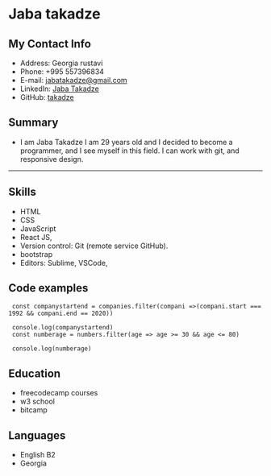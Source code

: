 # Jaba takadze

## My Contact Info

- Address: Georgia rustavi
- Phone: +995 557396834
- E-mail: jabatakadze@gmail.com
- LinkedIn: [Jaba Takadze](https://www.linkedin.com/in/jaba-takadze-0b3098215/)
- GitHub: [takadze](https://github.com/takadze)


## Summary
- I am Jaba Takadze I am 29 years old and I decided to become a programmer, and I see  myself in this field. I can work with git, and responsive design.

---

## Skills
- HTML
- CSS 
- JavaScript
- React JS,
- Version control: Git (remote service GitHub).
- bootstrap
- Editors: Sublime, VSCode, 


## Code examples
```
 const companystartend = companies.filter(compani =>(compani.start === 1992 && compani.end == 2020))

 console.log(companystartend)
 const numberage = numbers.filter(age => age >= 30 && age <= 80)

 console.log(numberage)

 ```

 ## Education

- freecodecamp courses
- w3 school
- bitcamp 

## Languages

- English B2
- Georgia
